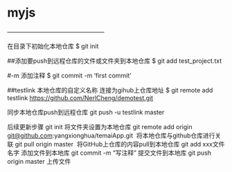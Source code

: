 # myjs
————————————————

在目录下初始化本地仓库
$ git init

##添加要push到远程仓库的文件或文件夹到本地仓库
$ git add test_project.txt

#-m 添加注释
$ git commit -m ‘first commit’

##testlink 本地仓库的自定义名称 连接为gihub上仓库地址
$ git remote add testlink https://github.com/NerlCheng/demotest.git

同步本地仓库push到远程仓库
git push -u testlink master

后续更新步骤
git init 将文件夹设置为本地仓库
git remote add origin git@github.com:yangxionghua/temaiApp.git  将本地仓库与github仓库进行关联
git pull origin master  将GitHub上仓库的内容pull到本地仓库
git add xxx文件名字 添加文件到本地库
git commit -m “写注释” 提交文件到本地库
git push origin master 上传文件
